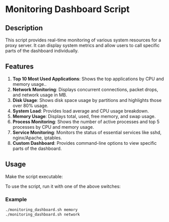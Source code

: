 # Monitoring Dashboard Script


## Description
 
 This script provides real-time monitoring of various system resources for a proxy server. It can display system metrics and allow users to call specific parts of the dashboard individually.


 ## Features

 1. **Top 10 Most Used Applications**: Shows the top applications by CPU and memory usage..
 2. **Network Monitoring**: Displays concurrent connections, packet drops, and network usage in MB.
 3. **Disk Usage**: Shows disk space usage by partitions and highlights those over 80% usage.
 4. **System Load**: Provides load average and CPU usage breakdown.
 5. **Memory Usage**: Displays total, used, free memory, and swap usage.
 6. **Process Monitoring**: Shows the number of active processes and top 5 processes by CPU and memory usage.
 7. **Service Monitoring**: Monitors the status of essential services like sshd, nginx/Apache, iptables.
 8. **Custom Dashboard**: Provides command-line options to view specific parts of the dashboard.



 ## Usage


 Make the script executable:
 

 To use the script, run it with one of the above switches:


 ### Example
 ```bash
 ./monitoring_dashboard.sh memory
 ./monitoring_dashboard.sh network

